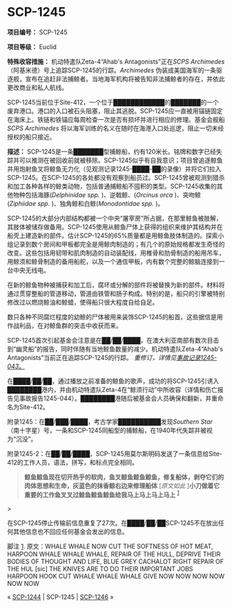 # SCP-1245
                        


**项目编号：** SCP-1245

**项目等级：** Euclid

**特殊收容措施：** 机动特遣队Zeta-4“Ahab's Antagonists”正在*SCPS Archimedes* （阿基米德）号上追踪SCP-1245的行踪。*Archimedes* 伪装成美国海军的一条驱逐舰，宣布在追赶非法捕鲸者。当地海军机构将被告知非法捕鲸者的存在，并依此更改商业和私人航线。

SCP-1245当前位于Site-412，一个位于████████████的███████的一个废弃港口。港口的入口被石头阻塞，阻止其逃脱。SCP-1245应一直被用锚链固定在海床上。铁链和铁锚应每周检查一次是否有损坏并进行相应的修理。基金会舰船*SCPS Archimedes* 将以海军训练的名义在随时在海港入口处巡逻，阻止一切未经授权的船只接近。

**描述：** SCP-1245是一条███████型捕鲸船，约有120米长。铭牌和数字已经失踪并可以推测在被回收前就被移除。SCP-1245似乎有自我意识；项目曾追逐鲸鱼并用炮射鱼叉将鲸鱼无力化（见观测记录1245-████-██的录像）并将它们拉入SCP-1245。在SCP-1245的各处都没有观察到船员过。SCP-1245曾被观测到猎杀和加工各种各样的鲸类动物，包括普通捕鲸船不囤积的类型。SCP-1245收集的其他物种包括海豚(*Delphinidae spp.* )、逆戟鲸、(*Orcinus orca* )、突吻鲸(*Ziphiidae spp.* )、独角鲸和白鲸(*Monodontidae spp.* )。

SCP-1245的大部分内部结构都被一个中央“屠宰房”所占据，在那里鲸鱼被肢解，其肢体被储存做备用。SCP-1245使用从鲸鱼尸体上获得的组织来维护其结构并在船壳上建造新的部件。估计SCP-1245的65%质量都是用鲸鱼肢体制造的。探索小组记录到数个房间和甲板都完全是用鲸肉制造的；有几个的原始规格都发生奇怪的改变。这些包括用韧带和肌肉制造的自动装配线，用椎骨和肋骨制造的船用吊车，用鲸须和鲸骨制造的备用船舵，以及一个通信甲板，内有数个完整的鲸脑连接到一台中央无线电。

在新的鲸鱼物种被捕获和加工后，腐坏或分解的部件将被替换为新的部件。材料将通过贯穿整船的管道移动，管道由铁管和肠子构成。特别的是，船只的引擎被特别修改过以燃烧鲸油和鲸蜡，使得船只很大程度自给自足。

数只各种不同腐烂程度的幼鲸的尸体被用来装饰SCP-1245的船首。这些据信是用作战利品，在对鲸鱼群的突击中收获而来。

SCP-1245首次引起基金会注意是在██/██/████，在澳大利亚南部有数次目击到“幽灵船”的报告，同时伴随有当地鲸鱼数量的减少。机动特遣队Zeta-4“Ahab's Antagonists”当前正在追踪SCP-1245的行踪。 *重修订，详情见[事故记录1245-043。](/incident-log-1245-043)* 

在████/██/██，通过播放之前准备的鲸鱼的歌声，成功的将SCP-1245引诱入████████港内，并由机动特遣队Zeta-4在“鲸须行动”中所收容（详情和伤亡报告见事故报告1245-044）。████████港随后被基金会人员确保和翻新，并重命名为Site-412。

附录1245：在██/███/████，考古学家██████████发现*Southern Star* （南十字星）号，一条和SCP-1245同船型的捕鲸船，在1940年代失踪并被视为“沉没”。

附录1245-2：在██/██/████，SCP-1245用莫尔斯明码发送了一条信息给Site-412的工作人员，语法，拼写，和标点完全相同。


> **鲸鱼鲸鱼现在切开热乎的软肉，鱼叉鲸鱼鲸鱼鲸鱼，修复船体，剥夺它们的肉体思想和生命，灰蓝色的抹香鲸右边来修理船体** [*原文如此* ]**小刀做着它重要的工作鱼叉叉过鲸鱼鲸鱼鲸鱼给我马上马上马上马上** <sup class='footnoteref'>
 <a shape='rect' class='footnoteref' id='footnoteref-1' href='javascript:;' onclick='WIKIDOT.page.utils.scrollToReference(&apos;footnote-1&apos;)'>1</a>
</sup>
> 

在SCP-1245停止传输前信息重复了27次。在████/██/██SCP-1245不在放出任何其他信息也不回应任何基金会发出的信息。


脚注
<a shape='rect' href='javascript:;' onclick='WIKIDOT.page.utils.scrollToReference(&apos;footnoteref-1&apos;)'>1</a>. 原文：WHALE WHALE NOW CUT THE SOFTNESS OF HOT MEAT, HARPOON WHALE WHALE WHALE, REPAIR OF THE HULL, DEPRIVE THEIR BODIES OF THOUGHT AND LIFE, BLUE GREY CACHALOT RIGHT REPAIR OF THE HUL [sic] THE KNIVES ARE TO DO THEIR IMPORTANT JOBS HARPOON HOOK CUT WHALE WHALE WHALE GIVE NOW NOW NOW NOW NOW NOW



« [SCP-1244](/scp-1244) | SCP-1245 | [SCP-1246](/scp-1246) »





                    